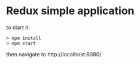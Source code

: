 # Redux simple application

to start it:
```
> npm install
> npm start
```

then navigate to http://localhost:8080/
